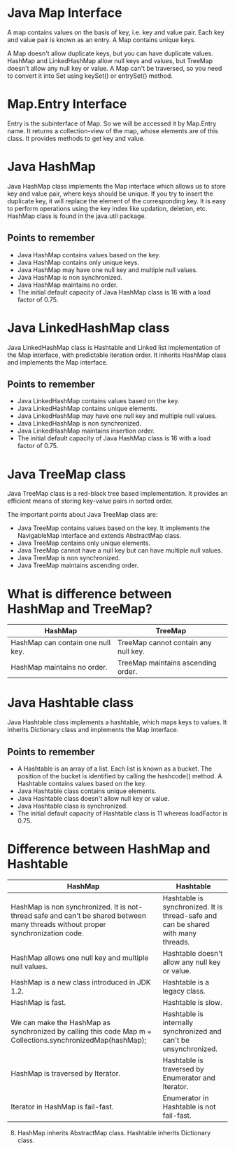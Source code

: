# Java Map Interface
A map contains values on the basis of key, i.e. key and value pair. Each key and value pair is known as an entry. A Map contains unique keys.

A Map doesn't allow duplicate keys, but you can have duplicate values. HashMap and LinkedHashMap allow null keys and values, but TreeMap doesn't allow any null key or value.
A Map can't be traversed, so you need to convert it into Set using keySet() or entrySet() method.

# Map.Entry Interface
Entry is the subinterface of Map. So we will be accessed it by Map.Entry name. It returns a collection-view of the map, whose elements are of this class. It provides methods to get key and value.

# Java HashMap
Java HashMap class implements the Map interface which allows us to store key and value pair, where keys should be unique. If you try to insert the duplicate key, it will replace the element of the corresponding key. It is easy to perform operations using the key index like updation, deletion, etc. HashMap class is found in the java.util package.

## Points to remember
- Java HashMap contains values based on the key.
- Java HashMap contains only unique keys.
- Java HashMap may have one null key and multiple null values.
- Java HashMap is non synchronized.
- Java HashMap maintains no order.
- The initial default capacity of Java HashMap class is 16 with a load factor of 0.75.

# Java LinkedHashMap class
Java LinkedHashMap class is Hashtable and Linked list implementation of the Map interface, with predictable iteration order. It inherits HashMap class and implements the Map interface.

## Points to remember
- Java LinkedHashMap contains values based on the key.
- Java LinkedHashMap contains unique elements.
- Java LinkedHashMap may have one null key and multiple null values.
- Java LinkedHashMap is non synchronized.
- Java LinkedHashMap maintains insertion order.
- The initial default capacity of Java HashMap class is 16 with a load factor of 0.75.

# Java TreeMap class
Java TreeMap class is a red-black tree based implementation. It provides an efficient means of storing key-value pairs in sorted order.

The important points about Java TreeMap class are:

- Java TreeMap contains values based on the key. It implements the NavigableMap interface and extends AbstractMap class.
- Java TreeMap contains only unique elements.
- Java TreeMap cannot have a null key but can have multiple null values.
- Java TreeMap is non synchronized.
- Java TreeMap maintains ascending order.

# What is difference between HashMap and TreeMap?
| HashMap |	TreeMap |
| ------- | ------- |
| HashMap can contain one null key. |	TreeMap cannot contain any null key. |
| HashMap maintains no order. |	TreeMap maintains ascending order. |

# Java Hashtable class
Java Hashtable class implements a hashtable, which maps keys to values. It inherits Dictionary class and implements the Map interface.

## Points to remember
- A Hashtable is an array of a list. Each list is known as a bucket. The position of the bucket is identified by calling the hashcode() method. A Hashtable contains values based on the key.
- Java Hashtable class contains unique elements.
- Java Hashtable class doesn't allow null key or value.
- Java Hashtable class is synchronized.
- The initial default capacity of Hashtable class is 11 whereas loadFactor is 0.75.

# Difference between HashMap and Hashtable

| HashMap |	Hashtable |
| ------- | --------- |
| HashMap is non synchronized. It is not-thread safe and can't be shared between many threads without proper synchronization code. |	Hashtable is synchronized. It is thread-safe and can be shared with many threads. |
| HashMap allows one null key and multiple null values. |	Hashtable doesn't allow any null key or value. |
| HashMap is a new class introduced in JDK 1.2. |	Hashtable is a legacy class. |
| HashMap is fast. |	Hashtable is slow. |
| We can make the HashMap as synchronized by calling this code Map m = Collections.synchronizedMap(hashMap); |	Hashtable is internally synchronized and can't be unsynchronized. |
| HashMap is traversed by Iterator. |	Hashtable is traversed by Enumerator and Iterator. |
| Iterator in HashMap is fail-fast. |	Enumerator in Hashtable is not fail-fast. |
8) HashMap inherits AbstractMap class.	Hashtable inherits Dictionary class.
